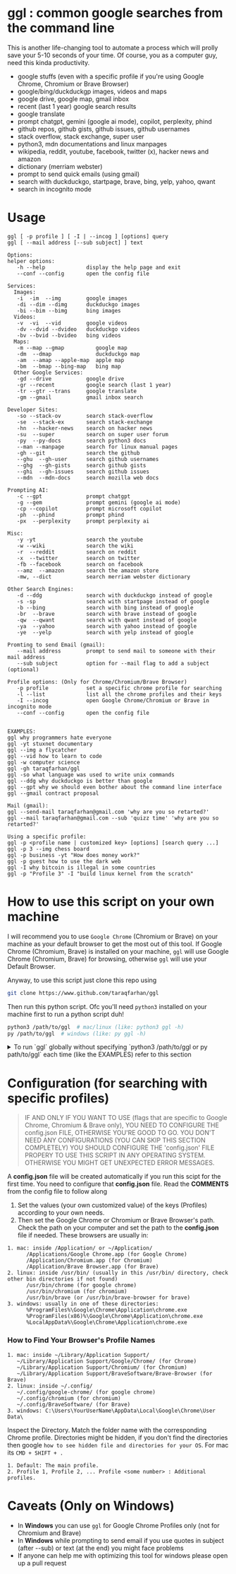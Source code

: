 # ggl : common google searches from the command line

This is another life-changing tool to automate a process which will prolly save your 5-10 seconds of your time. Of course, you as a computer guy, need this kinda productivity.

- google stuffs (even with a specific profile if you're using Google Chrome, Chromium or Brave Browser)
- google/bing/duckduckgp images, videos and maps
- google drive, google map, gmail inbox
- recent (last 1 year) google search results
- google translate
- prompt chatgpt, gemini (google ai mode), copilot, perplexity, phind
- github repos, github gists, github issues, github usernames 
- stack overflow, stack exchange, super user
- python3, mdn documentations and linux manpages
- wikipedia, reddit, youtube, facebook, twitter (x), hacker news and amazon
- dictionary (merriam webster)
- prompt to send quick emails (using gmail)
- search with duckduckgo, startpage, brave, bing, yelp, yahoo, qwant
- search in incognito mode

# Usage

```
ggl [ -p profile ] [ -I | --incog ] [options] query
ggl [ --mail address [--sub subject] ] text

Options:
helper options:
   -h --help             display the help page and exit
   --conf --config       open the config file

Services:
  Images:
   -i  -im  --img        google images
   -di --dim --dimg      duckduckgo images
   -bi --bim --bimg      bing images
  Videos:
   -v  -vi  --vid        google videos
   -dv --dvid --dvideo   duckduckgo videos
   -bv --bvid --bvideo   bing videos
  Maps:
   -m --map --gmap          google map
   -dm  --dmap              duckduckgo map
   -am  --amap --apple-map  apple map
   -bm  --bmap --bing-map   bing map
  Other Google Services:
   -gd --drive           google drive
   -gr --recent          google search (last 1 year)
   -tr --gtr --trans     google translate
   -gm --gmail           gmail inbox search

Developer Sites:
   -so --stack-ov        search stack-overflow
   -se  --stack-ex       search stack-exchange
   -hn  --hacker-news    search on hacker news
   -su  --super          search on super user forum
   -py  --py-docs        search python3 docs
   --man --manpage       search for linux manual pages
   -gh --git             search the github
   --ghu  --gh-user      search github usernames
   --ghg  --gh-gists     search github gists
   --ghi  --gh-issues    search github issues
   --mdn  --mdn-docs     search mozilla web docs

Prompting AI:
   -c --gpt              prompt chatgpt
   -g --gem              prompt gemini (google ai mode)
   -cp --copilot         prompt microsoft copilot
   -ph  --phind          prompt phind
   -px  --perplexity     prompt perplexity ai
   
Misc:
   -y -yt                search the youtube
   -w --wiki             search the wiki
   -r  --reddit          search on reddit
   -x  --twitter         search on twitter 
   -fb --facebook        search on facebook
   --amz  --amazon       search the amazon store
   -mw, --dict           search merriam webster dictionary

Other Search Engines:
   -d --ddg              search with duckduckgo instead of google
   -s -sp                search with startpage instead of google
   -b --bing             search with bing instead of google
   -br  --brave          search with brave instead of google
   -qw  --qwant          search with qwant instead of google
   -ya  --yahoo          search with yahoo instead of google
   -ye  --yelp           search with yelp instead of google

Promting to send Email (gmail):
   --mail address        prompt to send mail to someone with their mail address
   --sub subject         option for --mail flag to add a subject (optional)

Profile options: (Only for Chrome/Chromium/Brave Browser)
   -p profile            set a specific chrome profile for searching
   -l --list             list all the chrome profiles and their keys
   -I --incog            open Google Chrome/Chromium or Brave in incognito mode
   --conf --config       open the config file


EXAMPLES:
ggl why programmers hate everyone
ggl -yt stuxnet documentary
ggl --img a flycatcher
ggl --vid how to learn to code
ggl -w computer science
ggl -gh taraqfarhan/ggl
ggl -so what language was used to write unix commands
ggl --ddg why duckduckgo is better than google
ggl --gpt why we should even bother about the command line interface
ggl --gmail contract proposal

Mail (gmail):
ggl --send-mail taraqfarhan@gmail.com 'why are you so retarted?'
ggl --mail taraqfarhan@gmail.com --sub 'quizz time' 'why are you so retarted?'

Using a specific profile:
ggl -p <profile name | customized key> [options] [search query ...]
ggl -p 3 --img chess board
ggl -p business -yt "How does money work?"
ggl -p guest how to use the dark web
ggl -I why bitcoin is illegal in some countries
ggl -p "Profile 3" -I "build linux kernel from the scratch"
```

# How to use this script on your own machine

I will recommend you to use `Google Chrome` (Chromium or Brave) on your machine as your default browser to get the most out of this tool. If Google Chrome (Chromium, Brave) is installed on your machine, `ggl` will use Google Chrome (Chromium, Brave) for browsing, otherwise `ggl` will use your Default Browser.

Anyway, to use this script just clone this repo using

```bash
git clone https://www.github.com/taraqfarhan/ggl
```

Then run this python script. Ofc you'll need `python3` installed on your machine first to run a python script duh!

```bash
python3 /path/to/ggl  # mac/linux (like: python3 ggl -h)
py /path/to/ggl  # windows (like: py ggl -h)
```


<details markdown='1'><summary>To run `ggl` globally without specifying `python3 /path/to/ggl or py path/to/ggl` each time (like the EXAMPLES) refer to this section</summary>


##### THIS SECTION IS FOR THOSE WHO WANT TO RUN IT GLOBALLY, ANYWHERE FROM THE TERMINAL. OTHERWISE, YOU'LL HAVE TO EXPLICITLY SPECIFY THE PATH OF THE SCRIPT EACH TIME

```bash
python3 path/to/the/ggl/script  # mac/linux
py path/to/the/ggl/script  # windows
```

### Follow any of the following processes

## Process 1 (mac/linux)

Creating alias
```bash
echo "alias ggl='python3 $(pwd)/ggl'" >> ~/.zshrc && source ~/.zshrc  # from the ggl folder
```

## Process 2 (mac/linux)

Creating a symbolic link
```bash
sudo ln -s $(pwd)/ggl /usr/bin/ggl  # from the ggl folder

# you can choose any directory which is in the PATH instead of /usr/bin/
# use the follwoing command to get all the environment variable paths 
echo $PATH | tr ':' '\n'
```

## Process 3 (mac/linux/windows)

Environment Variables

#### mac/linux
```bash
echo "export PATH='$PATH:$(pwd)'" >> ~/.zshrc && source ~/.zshrc  # from the ggl folder
```

#### Windows

1. Open **Environment Variables**:

   - Press `Win + S`, search for **Environment Variables**, and click **Edit the system environment variables**.
   - In the **System Properties** window, click **Environment Variables**.

2. Add the Directory to PATH:

   - Under **System Variables** or **User Variables**, find `Path` and click **Edit**.
   - Add your directory where you have `ggl` file


</details>

# Configuration (for searching with specific profiles)

> IF AND ONLY IF YOU WANT TO USE (flags that are specific to Google Chrome, Chromium & Brave only), YOU NEED TO CONFIGURE THE config.json FILE, OTHERWISE YOU'RE GOOD TO GO. YOU DON'T NEED ANY CONFIGURATIONS (YOU CAN SKIP THIS SECTION COMPLETELY)
> YOU SHOULD CONFIGURE THE 'config.json' FILE PROPERY TO USE THIS SCRIPT IN ANY OPERATING SYSTEM. OTHERWISE YOU MIGHT GET UNEXPECTED ERROR MESSAGES.

A **config.json** file will be created automatically if you run this scipt for the first time. You need to configure that **config.json** file. Read the **COMMENTS** from the config file to follow along

1. Set the values (your own customized value) of the keys (Profiles) according to your own needs.
2. Then set the Google Chrome or Chromium or Brave Browser's path. Check the path on your computer and set the path to the **config.json** file if needed. These browsers are usually in:

```
1. mac: inside /Application/ or ~/Application/
      /Applications/Google Chrome.app (for Google Chrome)
      /Application/Chromium.app (for Chromium)
      /Application/Brave Browser.app (for Brave)
2. linux: inside /usr/bin/ (usually in this /usr/bin/ directory, check other bin directories if not found)
      /usr/bin/chrome (for google chrome)
      /usr/bin/chromium (for chromium)
      /usr/bin/brave (or /usr/bin/brave-browser for brave)
3. windows: usually in one of these directories:
      %ProgramFiles%\Google\Chrome\Application\chrome.exe
      %ProgramFiles(x86)%\Google\Chrome\Application\chrome.exe
      %LocalAppData%\Google\Chrome\Application\chrome.exe
```

### How to Find Your Browser's Profile Names

```
1. mac: inside ~/Library/Application Support/
   ~/Library/Application Support/Google/Chrome/ (for Chrome)
   ~/Library/Application Support/Chromium/ (for Chromium)
   ~/Library/Application Support/BraveSoftware/Brave-Browser (for Brave)
2. linux: inside ~/.config/
   ~/.config/google-chrome/ (for google chrome)
   ~/.config/chromium (for chromium)
   ~/.config/BraveSoftware/ (for Brave)
3. windows: C:\Users\YourUserName\AppData\Local\Google\Chrome\User Data\
```

Inspect the Directory. Match the folder name with the corresponding Chrome profile. 
Directories might be hidden, if you don't find the directories then google `how to see hidden file and directories for your OS`. For mac its `CMD + SHIFT + .`

```
1. Default: The main profile.
2. Profile 1, Profile 2, ... Profile <some number> : Additional profiles.
```

# Caveats (Only on Windows)

- In **Windows** you can use `ggl` for Google Chrome Profiles only (not for Chromium and Brave)
- In **Windows** while prompting to send email if you use quotes in subject (after --sub) or text (at the end) you might face problems
- If anyone can help me with optimizing this tool for windows please open up a pull request